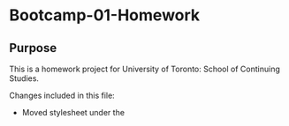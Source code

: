 # Bootcamp-01-Homework

## Purpose

This is a homework project for University of Toronto: School of Continuing Studies.

Changes included in this file:
  - Moved stylesheet under the <title> tag
  - Changed .header and .footer to to default tags
  - Added other appropriate tags
  - Restructured index.html and style.css
  - Added alt attributes to images
  - Added title
  - Changed .hero class to match image name
  - Fixed link by adding id
  - Added commentation

## Link
https://ericfrancey.github.io/Bootcamp-01-Homework/

## Screenshot
  ![Alt text](assets/images/ProjScreen.png?raw=true "Screenshot")

  
## Credits
All credits to Sal and the gang!
